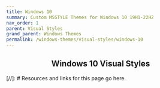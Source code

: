 ```yaml
---
title: Windows 10
summary: Custom MSSTYLE Themes for Windows 10 19H1-22H2
nav_order: 1
parent: Visual Styles
grand_parent: Windows Themes
permalink: /windows-themes/visual-styles/windows-10
---
```


<h2 align="center" class="text-delta">Windows 10 Visual Styles</h2>

<!-- ////////////////////////////////////////////////////////////////////////////////////////////////////////////////////// -->

[//]: # Resources and links for this page go here.

<!-- ////////////////////////////////////////////////////////////////////////////////////////////////////////////////////// -->
